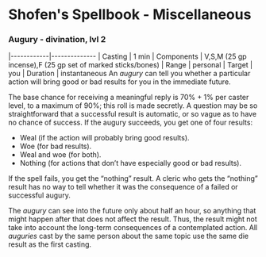# Shofen's Spellbook - Miscellaneous
### Augury - divination, lvl 2
|------------|--------------
| Casting    | 1 min
| Components | V,S,M (25 gp incense),F (25 gp set of marked sticks/bones)
| Range      | personal
| Target     | you
| Duration   | instantaneous
An *augury* can tell you whether a particular action will bring good or bad results for you in the immediate future.

The base chance for receiving a meaningful reply is 70% + 1% per caster level, to a maximum of 90%; this roll is made secretly. A question may be so straightforward that a successful result is automatic, or so vague as to have no chance of success. If the augury succeeds, you get one of four results:
- Weal (if the action will probably bring good results).
- Woe (for bad results).
- Weal and woe (for both).
- Nothing (for actions that don’t have especially good or bad results).

If the spell fails, you get the “nothing” result. A cleric who gets the “nothing” result has no way to tell whether it was the consequence of a failed or successful augury.

The *augury* can see into the future only about half an hour, so anything that might happen after that does not affect the result. Thus, the result might not take into account the long-term consequences of a contemplated action. All *auguries* cast by the same person about the same topic use the same die result as the first casting.
